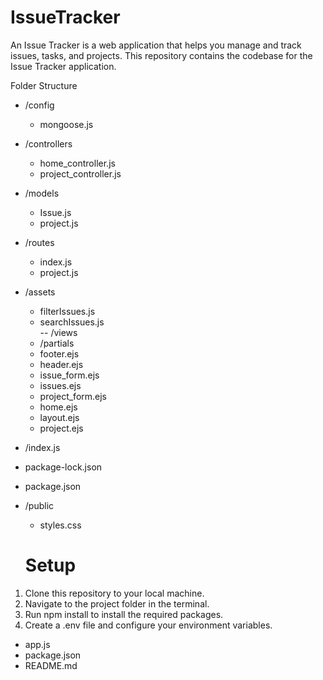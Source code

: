 # IssueTracker
An Issue Tracker is a web application that helps you manage and track issues, tasks, and projects. This repository contains the codebase for the Issue Tracker application.

Folder Structure
- /config
  - mongoose.js
- /controllers
  - home_controller.js
  - project_controller.js
- /models
  - Issue.js
  - project.js
- /routes
  - index.js
  - project.js
- /assets
  - filterIssues.js
  - searchIssues.js   
-- /views
  - /partials
  - footer.ejs
  - header.ejs
  - issue_form.ejs
  - issues.ejs
  - project_form.ejs
  - home.ejs
  - layout.ejs
  - project.ejs
 - /index.js
 - package-lock.json
 - package.json 
- /public
  - styles.css
 
  #  Setup
1. Clone this repository to your local machine.
2. Navigate to the project folder in the terminal.
3. Run npm install to install the required packages.
4. Create a .env file and configure your environment variables.
- app.js
- package.json
- README.md

